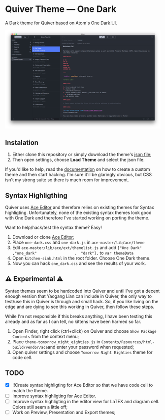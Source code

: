 # Quiver Theme — One Dark

A Dark theme for [Quiver](https://itunes.apple.com/app/quiver-programmers-notebook/id866773894?ls=1&mt=12&at=11l5Lz) based on Atom's [One Dark UI](https://github.com/atom/one-dark-ui).

![](Preview.png)

## Instalation

1. Either clone this repository or simply download the theme's [json file](https://raw.githubusercontent.com/pslobo/Quiver-Theme-Atom-One-Dark/master/Atom%20One%20Dark.json);
2. Then open settings, choose **Load Theme** and select the json file.


If you'd like to help, read the [documentation](https://github.com/HappenApps/Quiver/wiki/How-to-Design-a-Custom-Theme) on how to create a custom theme and then start hacking. I'm sure it'll be glaringly obvious, but CSS isn't my strong suite so there is much room for improvement.

## Syntax Highligthing
Quiver uses [Ace Editor](https://github.com/ajaxorg/ace) and therefore relies on existing themes for Syntax highligting. Unfortunately, none of the existing syntax themes look good with One Dark and therefore I've started working on porting the theme.

Want to help/hack/test the syntax theme? Easy!

1. Download or clone [Ace Editor](https://github.com/ajaxorg/ace);
2. Place `one-dark.css` and `one-dark.js` in `ace-master/lib/ace/theme`
3. Edit `ace-master/lib/ace/ext/themelist.js` and add `["One Dark"              ,"one_dark"                 ,  "dark"],` to `var themeData`
3. Open `kitchen-sink.html` in the root folder. Choose One Dark theme.
5. Now you can hack `one_dark.css` and see the results of your work.

## ⚠️ Experimental ⚠️

Syntax themes seem to be hardcoded into Quiver and until I've got a decent enough version that Yaogang Lian can include in Quiver, the only way to test/use this in Quiver is through and small hack.
So, if you like living on the edge and are dying to see this working in Quiver, then follow these steps.

While I'm not responsible if this breaks anything, I have been testing this already and as far as I can tell, no kittens have been harmed so far.

1. Open Finder, right click (ctrl+click) on Quiver and choose `Show Package Contents` from the context menu;
2. Place `theme-tomorrow_night_eighties.js` in `Contents/Resources/html-build/vendor/ace`and enter your password when requested;
3. Open quiver settings and choose `Tomorrow Night Eighties` theme for code cell.


## TODO

- [x] !!Create syntax highligting for Ace Editor so that we have code cell to match the theme. 
- [ ] Improve syntax highligting for Ace Editor.
- [ ] Improve syntax highligting in the editor view for LaTEX and diagram cell. Colors still seem a little off;
- [ ] Work on Preview, Presentation and Export themes;
